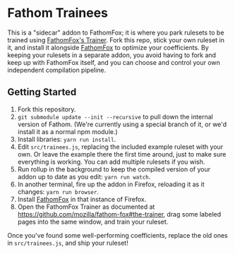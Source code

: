 # Fathom Trainees

This is a "sidecar" addon to FathomFox; it is where you park rulesets to be trained using [FathomFox's Trainer](https://github.com/mozilla/fathom-fox#the-trainer). Fork this repo, stick your own ruleset in it, and install it alongside [FathomFox](https://addons.mozilla.org/en-US/firefox/addon/fathomfox/) to optimize your coefficients. By keeping your rulesets in a separate addon, you avoid having to fork and keep up with FathomFox itself, and you can choose and control your own independent compilation pipeline.

## Getting Started

1. Fork this repository.
2. `git submodule update --init --recursive` to pull down the internal version of Fathom. (We're currently using a special branch of it, or we'd install it as a normal npm module.)
3. Install libraries: `yarn run install`.
3. Edit `src/trainees.js`, replacing the included example ruleset with your own. Or leave the example there the first time around, just to make sure everything is working. You can add multiple rulesets if you wish.
4. Run rollup in the background to keep the compiled version of your addon up to date as you edit: `yarn run watch`.
5. In another terminal, fire up the addon in Firefox, reloading it as it changes: `yarn run browser`.
6. Install [FathomFox](https://addons.mozilla.org/en-US/firefox/addon/fathomfox/) in that instance of Firefox.
7. Open the FathomFox Trainer as documented at https://github.com/mozilla/fathom-fox#the-trainer, drag some labeled pages into the same window, and train your ruleset.

Once you've found some well-performing coefficients, replace the old ones in `src/trainees.js`, and ship your ruleset!
